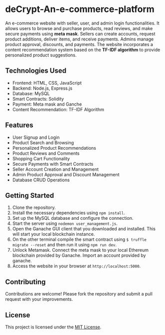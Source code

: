 # deCrypt-An-e-commerce-platform

An e-commerce website with seller, user, and admin login functionalities. It allows users to browse and purchase products, read reviews, and make secure payments using **meta mask**. Sellers can create accounts, request product additions, deliver items, and receive payments. Admins manage product approval, discounts, and payments. The website incorporates a content recommendation system based on the **TF-IDF algorithm** to provide personalized product suggestions.

## Technologies Used

- Frontend: HTML, CSS, JavaScript
- Backend: Node.js, Express.js
- Database: MySQL
- Smart Contracts: Solidity
- Payment: Meta mask and Ganche
- Content Recommendation: TF-IDF Algorithm 

## Features

- User Signup and Login
- Product Search and Browsing
- Personalized Product Recommendations
- Product Reviews and Comments
- Shopping Cart Functionality
- Secure Payments with Smart Contracts
- Seller Account Creation and Management
- Admin Product Approval and Discount Management
- Database CRUD Operations

## Getting Started

1. Clone the repository.
2. Install the necessary dependencies using `npm install`.
3. Set up the MySQL database and configure the connection.
4. Start the server using `nodemon user_management.js`.
5. Open the Ganache GUI client that you downloaded and installed. This will start your local blockchain instance.
6. On the other terminal compile the smart contract using `$ truffle migrate --reset` and then run it using `npm run dev`.
7. Unlock Metamask. Connect the meta mask to your local Ethereum blockchain provided by Ganache. Import an account provided by ganache.
8. Access the website in your browser at `http://localhost:5000`.

## Contributing

Contributions are welcome! Please fork the repository and submit a pull request with your improvements.

## License

This project is licensed under the [MIT License](LICENSE).


